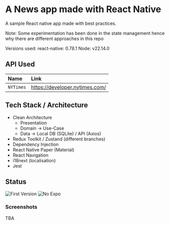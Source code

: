 # A News app made with React Native

A sample React native app made with best practices.

Note: Some experimentation has been done in the state management hence why there are different approaches in this repo

Versions used:
react-native: 0.78.1
Node: v22.14.0

## API Used

| Name      | Link                           |
| :-------- | :----------------------------- |
| `NYTimes` | https://developer.nytimes.com/ |

## Tech Stack / Architecture

- Clean Architecture
  - Presentation
  - Domain -> Use-Case
  - Data -> Local DB (SQLite) / API (Axios)
- Redux Toolkit / Zustand (different branches)
- Dependency Injection
- React Native Paper (Material)
- React Navigation
- i18next (localisation)
- Jest

## Status

![First Version](https://img.shields.io/badge/V0.0.1-InProgress-yellow)
![No Expo](https://img.shields.io/badge/NO_Expo-blue)

### Screenshots

TBA
